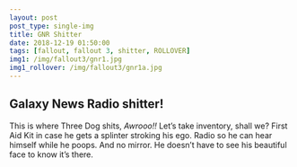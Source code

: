 ```yaml
---
layout: post
post_type: single-img
title: GNR Shitter
date: 2018-12-19 01:50:00
tags: [fallout, fallout 3, shitter, ROLLOVER]
img1: /img/fallout3/gnr1.jpg
img1_rollover: /img/fallout3/gnr1a.jpg
---
```

## Galaxy News Radio shitter!

This is where Three Dog shits, *Awrooo!!* Let’s take inventory, shall we? First Aid Kit in case he gets a splinter stroking his ego. Radio so he can hear himself while he poops. And no mirror. He doesn’t have to see his beautiful face to know it’s there.
